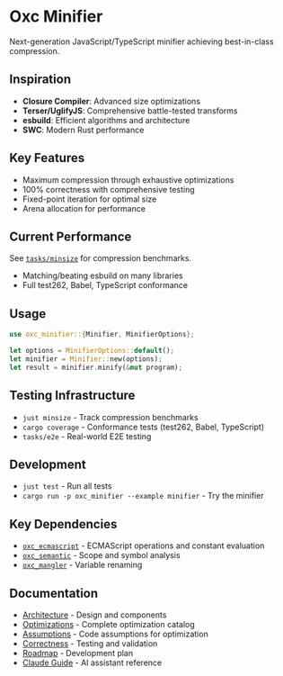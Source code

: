# Oxc Minifier

Next-generation JavaScript/TypeScript minifier achieving best-in-class compression.

## Inspiration

- **Closure Compiler**: Advanced size optimizations
- **Terser/UglifyJS**: Comprehensive battle-tested transforms
- **esbuild**: Efficient algorithms and architecture
- **SWC**: Modern Rust performance

## Key Features

- Maximum compression through exhaustive optimizations
- 100% correctness with comprehensive testing
- Fixed-point iteration for optimal size
- Arena allocation for performance

## Current Performance

See [`tasks/minsize`](../../tasks/minsize) for compression benchmarks.

- Matching/beating esbuild on many libraries
- Full test262, Babel, TypeScript conformance

## Usage

```rust
use oxc_minifier::{Minifier, MinifierOptions};

let options = MinifierOptions::default();
let minifier = Minifier::new(options);
let result = minifier.minify(&mut program);
```

## Testing Infrastructure

- `just minsize` - Track compression benchmarks
- `cargo coverage` - Conformance tests (test262, Babel, TypeScript)
- `tasks/e2e` - Real-world E2E testing

## Development

- `just test` - Run all tests
- `cargo run -p oxc_minifier --example minifier` - Try the minifier

## Key Dependencies

- [`oxc_ecmascript`](../oxc_ecmascript) - ECMAScript operations and constant evaluation
- [`oxc_semantic`](../oxc_semantic) - Scope and symbol analysis
- [`oxc_mangler`](../oxc_mangler) - Variable renaming

## Documentation

- [Architecture](./docs/ARCHITECTURE.md) - Design and components
- [Optimizations](./docs/OPTIMIZATIONS.md) - Complete optimization catalog
- [Assumptions](./docs/ASSUMPTIONS.md) - Code assumptions for optimization
- [Correctness](./docs/CORRECTNESS.md) - Testing and validation
- [Roadmap](./docs/ROADMAP.md) - Development plan
- [Claude Guide](./docs/CLAUDE.md) - AI assistant reference
